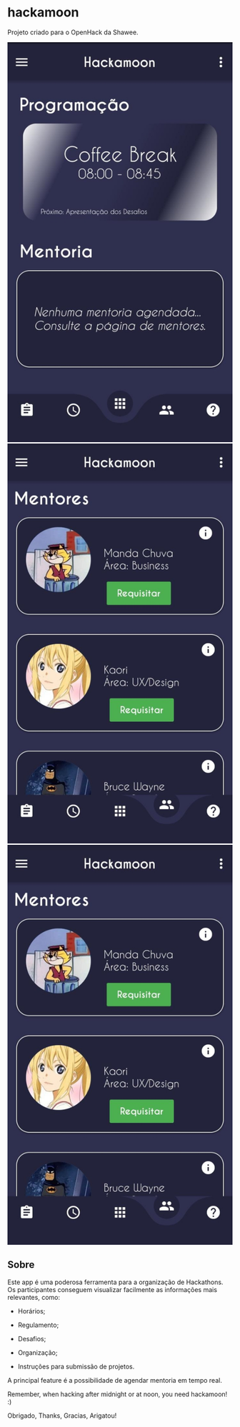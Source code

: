 # hackamoon

Projeto criado para o OpenHack da Shawee.

![alt text](https://github.com/KyleKun/hackamoon/blob/dev/images/home.jpg)
![alt text](https://github.com/KyleKun/hackamoon/blob/dev/images/mentorship.jpg)
![alt text](https://github.com/KyleKun/hackamoon/blob/dev/images/mentorship.jpg)

## Sobre

Este app é uma poderosa ferramenta para a organização de Hackathons.
Os participantes conseguem visualizar facilmente as informações mais relevantes, como:

- Horários;

- Regulamento;

- Desafios;

- Organização;

- Instruções para submissão de projetos.

A principal feature é a possibilidade de agendar mentoria em tempo real.

Remember, when hacking after midnight or at noon, you need hackamoon! :)

Obrigado, Thanks, Gracias, Arigatou!
